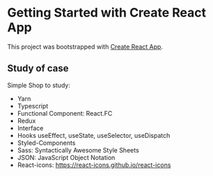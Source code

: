 # Getting Started with Create React App

This project was bootstrapped with [Create React App](https://github.com/facebook/create-react-app).

## Study of case

Simple Shop to study:

- Yarn
- Typescript
- Functional Component: React.FC
- Redux
- Interface
- Hooks useEffect, useState, useSelector, useDispatch
- Styled-Components
- Sass: Syntactically Awesome Style Sheets
- JSON: JavaScript Object Notation
- React-icons: https://react-icons.github.io/react-icons
